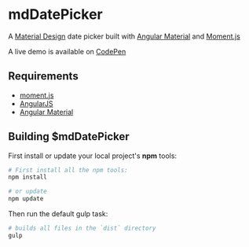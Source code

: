 # mdDatePicker
A [Material Design](https://www.google.com/design/spec/material-design/introduction.html) date picker built with [Angular Material](https://material.angularjs.org/) and [Moment.js](http://momentjs.com/)

A live demo is available on [CodePen](http://codepen.io/alenaksu/full/eNzbrZ)

## Requirements

* [moment.js](http://momentjs.com/)
* [AngularJS](https://angularjs.org/)
* [Angular Material](https://material.angularjs.org/)

## Building $mdDatePicker

First install or update your local project's __npm__ tools:

```bash
# First install all the npm tools:
npm install

# or update
npm update
```

Then run the default gulp task:

```bash
# builds all files in the `dist` directory
gulp
```
